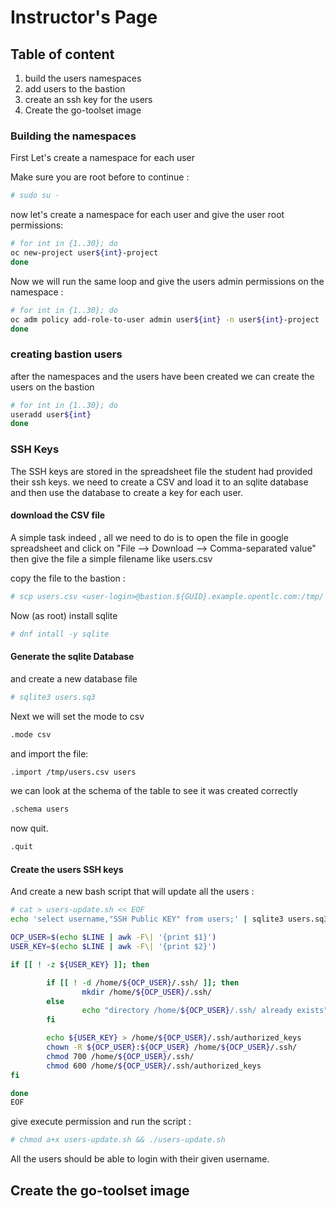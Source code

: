 # Instructor's Page

## Table of content

1. build the users namespaces 
2. add users to the bastion
3. create an ssh key for the users
4. Create the go-toolset image


### Building the namespaces

First Let's create a namespace for each user 

Make sure you are root before to continue :

```bash
# sudo su -
```

now let's create a namespace for each user and give the user root permissions:

```bash
# for int in {1..30}; do
oc new-project user${int}-project
done
```

Now we will run the same loop and give the users admin permissions on the namespace :

```bash
# for int in {1..30}; do
oc adm policy add-role-to-user admin user${int} -n user${int}-project
done
```

### creating bastion users

after the namespaces and the users have been created we can create the users on the bastion

```bash
# for int in {1..30}; do
useradd user${int}
done
```

### SSH Keys

The SSH keys are stored in the spreadsheet file the student had provided their ssh keys.
we need to create a CSV and load it to an sqlite database and then use the database to create a key
for each user.

#### download the CSV file 

A simple task indeed , all we need to do is to open the file in google spreadsheet and click on "File --> Download --> Comma-separated value"
then give the file a simple filename like users.csv

copy the file to the bastion :
```bash
# scp users.csv <user-login>@bastion.${GUID}.example.opentlc.com:/tmp/
```

Now (as root) install sqlite
```bash
# dnf intall -y sqlite
```

#### Generate the sqlite Database

and create a new database file
```bash
# sqlite3 users.sq3
```

Next we will set the mode to csv
```bash
.mode csv
```

and import the file:
```bash
.import /tmp/users.csv users
```

we can look at the schema of the table to see it was created correctly 
```bash
.schema users
```

now quit.
```bash
.quit
```

#### Create the users SSH keys

And create a new bash script that will update all the users :
```bash
# cat > users-update.sh << EOF
echo 'select username,"SSH Public KEY" from users;' | sqlite3 users.sq3 | while read LINE; do

OCP_USER=$(echo $LINE | awk -F\| '{print $1}')
USER_KEY=$(echo $LINE | awk -F\| '{print $2}')

if [[ ! -z ${USER_KEY} ]]; then

        if [[ ! -d /home/${OCP_USER}/.ssh/ ]]; then
                mkdir /home/${OCP_USER}/.ssh/
        else
                echo "directory /home/${OCP_USER}/.ssh/ already exists"
        fi

        echo ${USER_KEY} > /home/${OCP_USER}/.ssh/authorized_keys
        chown -R ${OCP_USER}:${OCP_USER} /home/${OCP_USER}/.ssh/
        chmod 700 /home/${OCP_USER}/.ssh/
        chmod 600 /home/${OCP_USER}/.ssh/authorized_keys
fi

done
EOF
```

give execute permission and run the script :
```bash
# chmod a+x users-update.sh && ./users-update.sh
```

All the users should be able to login with their given username.

## Create the go-toolset image
